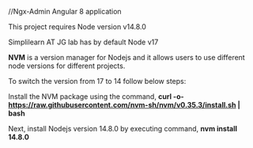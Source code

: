 //Ngx-Admin Angular 8 application

This project requires Node version v14.8.0

Simplilearn AT JG lab has by default Node v17

**NVM** is a version manager for Nodejs and it allows users to use different node versions for different projects.

To switch the version from 17 to 14 follow below steps:

Install the NVM package using the command, **curl -o- https://raw.githubusercontent.com/nvm-sh/nvm/v0.35.3/install.sh | bash**

Next, install Nodejs version 14.8.0 by executing command, **nvm install 14.8.0**

